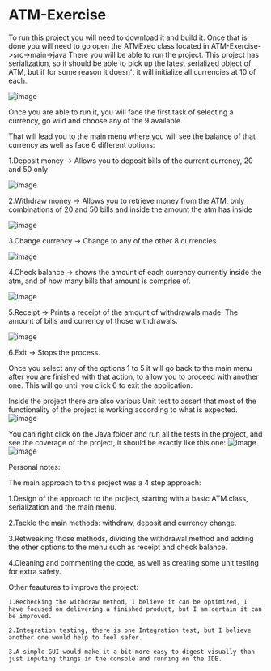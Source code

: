 # ATM-Exercise
 
To run this project you will need to download it and build it. 
Once that is done you will need to go open the ATMExec class located in ATM-Exercise->src->main->java
There you will be able to run the project. 
This project has serialization, so it should be able to pick up the latest serialized object of ATM, but if for some reason it doesn't it will initialize all currencies at 10 of each.  

![image](https://user-images.githubusercontent.com/52546217/195115304-97c388c1-51a9-480e-8190-16587ceefc10.png)

Once you are able to run it, you will face the first task of selecting a currency, go wild and choose any of the 9 available.

That will lead you to the main menu where you will see the balance of that currency as well as face 6 different options:

   1.Deposit money -> Allows you to deposit bills of the current currency, 20 and 50 only
   
   ![image](https://user-images.githubusercontent.com/52546217/195113479-ba91b119-39fd-492b-bd95-b06c4308e413.png)


   2.Withdraw money -> Allows you to retrieve money from the ATM, only combinations of 20 and 50 bills and inside the amount the atm has inside
   
   ![image](https://user-images.githubusercontent.com/52546217/195113709-9b777573-4664-4d9b-9681-18f6f34590c2.png)


   3.Change currency -> Change to any of the other 8 currencies
   
   ![image](https://user-images.githubusercontent.com/52546217/195113826-9b288c7e-a834-44e0-b489-42b9c056a109.png)


   4.Check balance -> shows the amount of each currency currently inside the atm, and of how many bills that amount is comprise of.
   
   ![image](https://user-images.githubusercontent.com/52546217/195113917-b4c4735d-042b-456c-9831-eb1ec85a905b.png)


   5.Receipt -> Prints a receipt of the amount of withdrawals made. The amount of bills and currency of those withdrawals.
   
   ![image](https://user-images.githubusercontent.com/52546217/195114095-497d7555-c10b-461d-b6c1-b3d184c2b994.png)

   6.Exit -> Stops the process.


Once you select any of the options 1 to 5 it will go back to the main menu after you are finished with that action, to allow you to proceed with another one. 
This will go until you click 6 to exit the application.

Inside the project there are also various Unit test to assert that most of the functionality of the project is working according to what is expected.
![image](https://user-images.githubusercontent.com/52546217/195114915-36cd6442-c99e-448d-b15f-cc9c827b65a0.png)

You can right click on the Java folder and run all the tests in the project, and see the coverage of the project, it should be exactly like this one:
![image](https://user-images.githubusercontent.com/52546217/195114510-68d23aa5-c1d0-405f-9971-c098e9f2d476.png)
![image](https://user-images.githubusercontent.com/52546217/195114754-cf3b5dc2-3b6c-4b4a-bc6f-a7a20819184d.png)

Personal notes:

 The main approach to this project was a 4 step approach:

   1.Design of the approach to the project, starting with a basic ATM.class, serialization and the main menu.
 
   2.Tackle the main methods: withdraw, deposit and currency change.
 
   3.Retweaking those methods, dividing the withdrawal method and adding the other options to the menu such as receipt and check balance.
 
   4.Cleaning and commenting the code, as well as creating some unit testing for extra safety. 
 
 Other feautures to improve the project:
   
    1.Rechecking the withdraw method, I believe it can be optimized, I have focused on delivering a finished product, but I am certain it can be improved.
  
    2.Integration testing, there is one Integration test, but I believe another one would help to feel safer.
  
    3.A simple GUI would make it a bit more easy to digest visually than just inputing things in the console and running on the IDE. 
  
